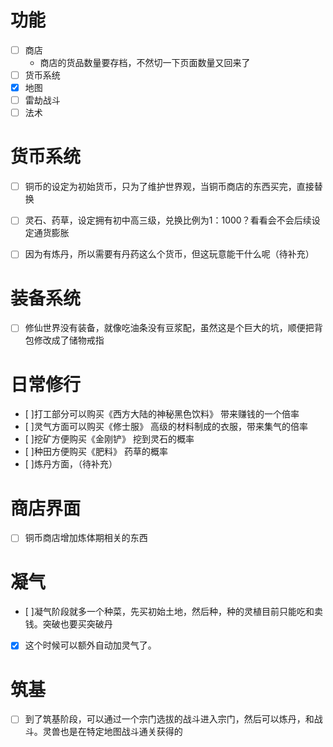 # 功能

- [ ] 商店
  - 商店的货品数量要存档，不然切一下页面数量又回来了
- [ ] 货币系统
- [x] 地图
- [ ] 雷劫战斗
- [ ] 法术

# 货币系统

- [ ] 铜币的设定为初始货币，只为了维护世界观，当铜币商店的东西买完，直接替换
- [ ] 灵石、药草，设定拥有初中高三级，兑换比例为1：1000？看看会不会后续设定通货膨胀

- [ ] 因为有炼丹，所以需要有丹药这么个货币，但这玩意能干什么呢（待补充）

# 装备系统

- [ ] 修仙世界没有装备，就像吃油条没有豆浆配，虽然这是个巨大的坑，顺便把背包修改成了储物戒指

# 日常修行

- [ ]打工部分可以购买《西方大陆的神秘黑色饮料》 带来赚钱的一个倍率
- [ ]灵气方面可以购买《修士服》 高级的材料制成的衣服，带来集气的倍率
- [ ]挖矿方便购买《金刚铲》 挖到灵石的概率
- [ ]种田方便购买《肥料》 药草的概率
- [ ]炼丹方面，（待补充）

# 商店界面

- [ ] 铜币商店增加炼体期相关的东西

# 凝气

- [ ]凝气阶段就多一个种菜，先买初始土地，然后种，种的灵植目前只能吃和卖钱。突破也要买突破丹

- [x] 这个时候可以额外自动加灵气了。

# 筑基

- [ ] 到了筑基阶段，可以通过一个宗门选拔的战斗进入宗门，然后可以炼丹，和战斗。灵兽也是在特定地图战斗通关获得的
